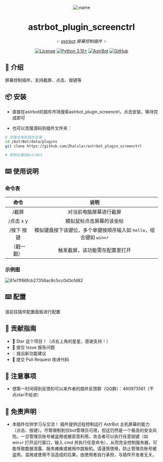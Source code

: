 

<div align="center">

![:name](https://count.getloli.com/@astrbot_plugin_screenctrl?name=astrbot_plugin_screenctrl&theme=minecraft&padding=6&offset=0&align=top&scale=1&pixelated=1&darkmode=auto)

# astrbot_plugin_screenctrl

_✨ [astrbot](https://github.com/AstrBotDevs/AstrBot) 屏幕控制插件 ✨_  

[![License](https://img.shields.io/badge/License-MIT-green.svg)](https://opensource.org/licenses/MIT)
[![Python 3.10+](https://img.shields.io/badge/Python-3.10%2B-blue.svg)](https://www.python.org/)
[![AstrBot](https://img.shields.io/badge/AstrBot-3.4%2B-orange.svg)](https://github.com/Soulter/AstrBot)
[![GitHub](https://img.shields.io/badge/作者-Zhalslar-blue)](https://github.com/Zhalslar)

</div>

## 🤝 介绍

屏幕控制插件，支持截屏、点击、按键等

## 📦 安装

- 直接在astrbot的插件市场搜索astrbot_plugin_screenctrl，点击安装，等待完成即可

- 也可以克隆源码到插件文件夹：

```bash
# 克隆仓库到插件目录
cd /AstrBot/data/plugins
git clone https://github.com/Zhalslar/astrbot_plugin_screenctrl

# 控制台重启AstrBot
```

## ⌨️ 使用说明

### 命令表

|     命令      |                    说明                    |
|:-------------:|:-----------------------------------------------:|
| /截屏   | 对当前电脑屏幕进行截屏  |
| /点击 x y   | 模拟鼠标点击屏幕的该坐标 |
| /按下 按键   |   模拟键盘按下该键位，多个单键按顺序输入如 `hello`，组合键如 `win+r`  |
| （戳一戳）  |  触发截屏，该功能需在配置里打开     |

### 示例图

![61e11f66fcb27356ac8c5cc0d3cfd82](https://github.com/user-attachments/assets/b00c2c1b-9c97-4d38-b46f-a10fed0d0bd3)

## ⌨️ 配置

请前往插件配置面板进行配置

## 👥 贡献指南

- 🌟 Star 这个项目！（点右上角的星星，感谢支持！）
- 🐛 提交 Issue 报告问题
- 💡 提出新功能建议
- 🔧 提交 Pull Request 改进代码

## 📌 注意事项

- 想第一时间得到反馈的可以来作者的插件反馈群（QQ群）：460973561（不点star不给进）

## 📌 免责声明

- 本插件仅供学习与交流！ 插件提供远程控制运行 AstrBot 主机屏幕的能力（点击、按键）。尽管限制到仅bot管理员可用，但这仍然是一个极高的安全风险。一旦管理员账号被盗用或被恶意利用，攻击者可以执行任意按键（如 win+r 打开运行窗口，输入 cmd 并执行任意命令），从而完全控制服务器，可能导致数据泄露、服务瘫痪或被用作跳板机。请谨慎使用，防止管理员账号被盗用，滥用或使用不当造成的后果，由使用者自行承担，与插件开发者无关。
